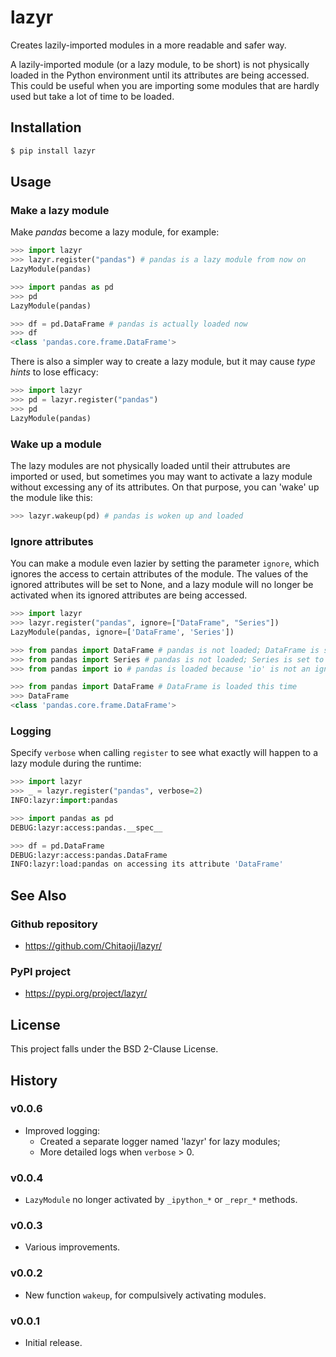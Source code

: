 # lazyr
Creates lazily-imported modules in a more readable and safer way.

A lazily-imported module (or a lazy module, to be short) is not physically loaded in the Python environment until its attributes are being accessed. This could be useful when you are importing some modules that are hardly used but take a lot of time to be loaded.

## Installation

```sh
$ pip install lazyr
```

## Usage
### Make a lazy module
Make *pandas* become a lazy module, for example:

```py
>>> import lazyr
>>> lazyr.register("pandas") # pandas is a lazy module from now on
LazyModule(pandas)

>>> import pandas as pd
>>> pd
LazyModule(pandas)

>>> df = pd.DataFrame # pandas is actually loaded now
>>> df
<class 'pandas.core.frame.DataFrame'>
```

There is also a simpler way to create a lazy module, but it may cause *type hints* to lose efficacy:

```py
>>> import lazyr
>>> pd = lazyr.register("pandas")
>>> pd
LazyModule(pandas)
```

### Wake up a module

The lazy modules are not physically loaded until their attrubutes are imported or used, but sometimes you may want to activate a lazy module without excessing any of its attributes. On that purpose, you can 'wake' up the module like this:

```py
>>> lazyr.wakeup(pd) # pandas is woken up and loaded
```

### Ignore attributes

You can make a module even lazier by setting the parameter `ignore`, which ignores the access to certain attributes of the module. The values of the ignored attributes will be set to None, and a lazy module will no longer be activated when its ignored attributes are being accessed.

```py
>>> import lazyr
>>> lazyr.register("pandas", ignore=["DataFrame", "Series"])
LazyModule(pandas, ignore=['DataFrame', 'Series'])

>>> from pandas import DataFrame # pandas is not loaded; DataFrame is set to None
>>> from pandas import Series # pandas is not loaded; Series is set to None
>>> from pandas import io # pandas is loaded because 'io' is not an ignored attribute

>>> from pandas import DataFrame # DataFrame is loaded this time 
>>> DataFrame
<class 'pandas.core.frame.DataFrame'>
```

### Logging

Specify `verbose` when calling `register` to see what exactly will happen to a lazy module during the runtime:

```py
>>> import lazyr
>>> _ = lazyr.register("pandas", verbose=2)
INFO:lazyr:import:pandas

>>> import pandas as pd
DEBUG:lazyr:access:pandas.__spec__

>>> df = pd.DataFrame
DEBUG:lazyr:access:pandas.DataFrame
INFO:lazyr:load:pandas on accessing its attribute 'DataFrame'
```

## See Also
### Github repository
* https://github.com/Chitaoji/lazyr/

### PyPI project
* https://pypi.org/project/lazyr/

## License
This project falls under the BSD 2-Clause License.

## History

### v0.0.6
* Improved logging:
    * Created a separate logger named 'lazyr' for lazy modules;
    * More detailed logs when `verbose` > 0.

### v0.0.4
* `LazyModule` no longer activated by `_ipython_*` or `_repr_*` methods.

### v0.0.3
* Various improvements.

### v0.0.2
* New function `wakeup`, for compulsively activating modules.

### v0.0.1
* Initial release.